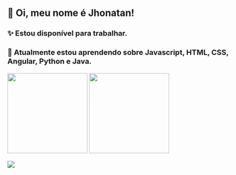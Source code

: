 ##  👋 Oi, meu nome é Jhonatan!
###  ✨ Estou disponível para trabalhar.
###  🌱 Atualmente estou aprendendo sobre Javascript, HTML, CSS, Angular, Python e Java.



<div>
  <a https://www.linkedin.com/in/jwcamelo/">
  <img height="180em" src="https://github-readme-stats.vercel.app/api?username=jwcamelo&show_icons=true&theme=dracula&include_all_commits=true&count_private=true"/>
  <img height="180em" src="https://github-readme-stats.vercel.app/api/top-langs/?username=jwcamelo&layout=compact&langs_count=7&theme=dracula"/>
</div>

<a href="https://www.linkedin.com/in/jwcamelo/" target="_blank"><img src="https://img.shields.io/badge/-LinkedIn-%230077B5?style=for-the-badge&logo=linkedin&logoColor=white" target="_blank"></a>
